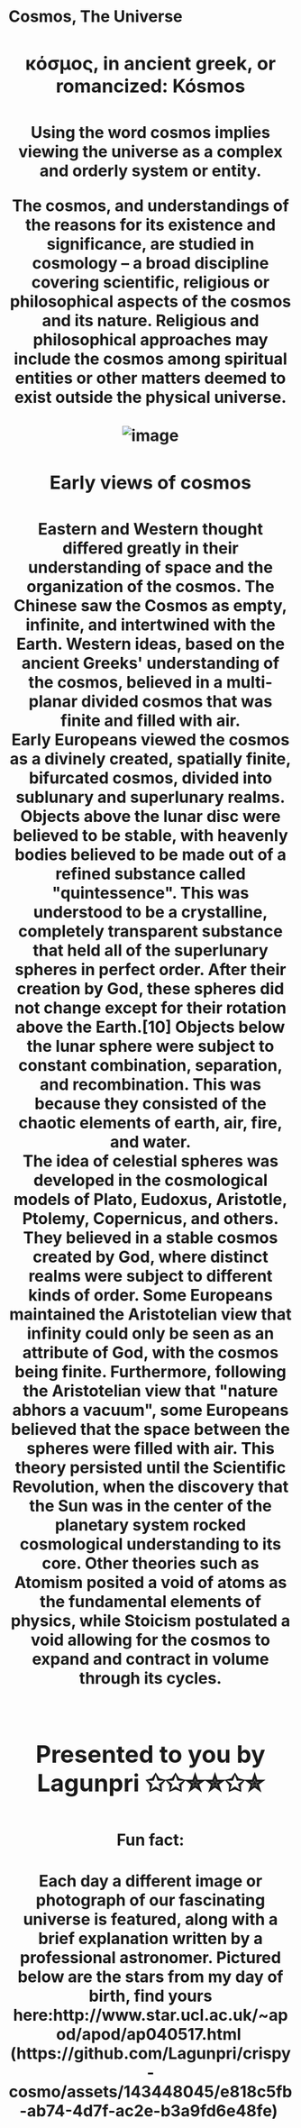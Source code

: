 <h1>Cosmos, The Universe <center>
<h3>κόσμος, in ancient greek, or romancized: Kósmos <h3></h3>
Using the word cosmos implies viewing the universe as a complex and orderly system or entity.
  
<h9>The cosmos, and understandings of the reasons for its existence and significance, are studied in cosmology – a broad discipline covering scientific, religious or philosophical aspects of the cosmos and its nature. Religious and philosophical approaches may include the cosmos among spiritual entities or other matters deemed to exist outside the physical universe. 
<br>
<br> 
<img><src>![image](https://github.com/Lagunpri/crispy-cosmo/assets/143448045/a768aeca-3e6f-4b95-beec-ee1ca8d9a080)

<h3>Early views of cosmos<h3></h3>
<p>Eastern and Western thought differed greatly in their understanding of space and the organization of the cosmos. The Chinese saw the Cosmos as empty, infinite, and intertwined with the Earth. Western ideas, based on the ancient Greeks' understanding of the cosmos, believed in a multi-planar divided cosmos that was finite and filled with air.
<br>
Early Europeans viewed the cosmos as a divinely created, spatially finite, bifurcated cosmos, divided into sublunary and superlunary realms. Objects above the lunar disc were believed to be stable, with heavenly bodies believed to be made out of a refined substance called "quintessence". This was understood to be a crystalline, completely transparent substance that held all of the superlunary spheres in perfect order. After their creation by God, these spheres did not change except for their rotation above the Earth.[10] Objects below the lunar sphere were subject to constant combination, separation, and recombination. This was because they consisted of the chaotic elements of earth, air, fire, and water.
<br>
The idea of celestial spheres was developed in the cosmological models of Plato, Eudoxus, Aristotle, Ptolemy, Copernicus, and others. They believed in a stable cosmos created by God, where distinct realms were subject to different kinds of order. Some Europeans maintained the Aristotelian view that infinity could only be seen as an attribute of God, with the cosmos being finite. Furthermore, following the Aristotelian view that "nature abhors a vacuum", some Europeans believed that the space between the spheres were filled with air. This theory persisted until the Scientific Revolution, when the discovery that the Sun was in the center of the planetary system rocked cosmological understanding to its core. Other theories such as Atomism posited a void of atoms as the fundamental elements of physics, while Stoicism postulated a void allowing for the cosmos to expand and contract in volume through its cycles.
<br>
<br>
<h2>Presented to you by Lagunpri ✩✩✮✮✩✮<h2>
<h4>Fun fact:<h4></h4> Each day a different image or photograph of our fascinating universe is featured, along with a brief explanation written by a professional astronomer. Pictured below are the stars from my day of birth, find yours here:http://www.star.ucl.ac.uk/~apod/apod/ap040517.html 
<img>(https://github.com/Lagunpri/crispy-cosmo/assets/143448045/e818c5fb-ab74-4d7f-ac2e-b3a9fd6e48fe)
<img src="["](http://www.star.ucl.ac.uk/~apod/apod/image/0405/carina_tan.jpg)http://www.star.ucl.ac.uk/~apod/apod/image/0405/carina_tan.jpg alt="">
 
